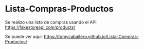 # Lista-Compras-Productos
Se realizo una lista de compras usando el API https://fakestoreapi.com/products/

Se puede ver aquí:
https://tomycaballero.github.io/Lista-Compras-Productos/
